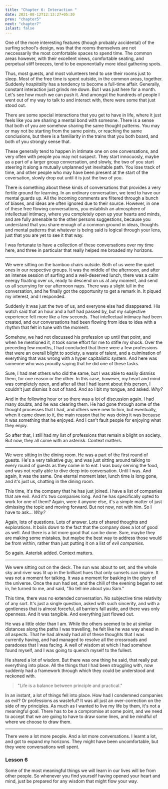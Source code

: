```yaml
---
title: "Chapter 6: Interaction "
date: 2021-08-12T12:13:27+05:30
prev: "chapter5"
next: "chapter7"
islast: false
---
```


One of the more interesting features (though probably accidental) of
the surfing school's design, was that the rooms
themselves are not neccessarily the most comfortable spaces to spend
time. The common areas however, with their excellent views, comfortable
seating, and perpetual stiff breezes, tend to be exponentially more ideal
gathering spots.

Thus, most guests, and most volunteers tend to use their rooms 
just to sleep. Most of the free time is spent outside, in the common
areas, together. Suddenly _hospitality_ has a tendency to become a
full-time affair.
Generally, constant interaction just grinds me down. But I was just here
for a month. Let's see how much we can push it.
And amongst the hundreds of people I went out of my way to talk
to and interact with, there were some that just stood out.

There are some special interactions that you get to have in life, where
it just feels like you are sharing a mental bond with someone. There is
a sense that both of you are somehow sharing the same thought patterns.
You may or may not be starting from the same points, or reaching the
same conclusions, but there is a familiarity in the trains that you both
board, and both of you strongly sense that.

These generally tend to happen in intimate one on one conversations, and
very often with people you may not suspect. They start innocuosly, maybe
as a part of a larger group conversation, and slowly, the two of you
start steering it along a mutually unplanned yet inevitable path. You
lose track of time, and other people who may have been present at the
start of the coversation, slowly drop out until it is just the two of you.

There is something about these kinds of conversations that provides a very
fertile ground for learning. In an ordinary conversation, we tend to
have our mental guards up. All the incoming comments are filtered
through a bunch of biases, and ideas are often ignored due to their
source. However, in one of these free flowing conversations, you
establish an atmosphere of intellectual intimacy, where you completely
open up your hearts and minds, and are fully amenable to the other
persons suggestions, because you understand that you share enough of a
common ground in ideas, thoughts and mental patterns that whatever is
being said is logical through your lens, just that you are yet to see it
that way.

I was fortunate to have a collection of these conversations over my time
here, and three in particular that really helped me broaded my horizons.

---

We were sitting on the bamboo chairs outside. Both of us were the quiet
ones in our respective groups. It was the middle of the afternoon, and
after an intense session of surfing and a well-deserved lunch, there was
a calm energy floating over us, ready to descend on us at any moment,
and send us all scurrying for our afternoon naps. There was a slight
lull in the conversation, and he finally got the opportunity to get a
remark in. It piqued my interest, and I responded.

Suddenly it was just the two of us, and everyone else had disappeared.
His watch said that an hour and a half had passed by, but my subjective
experience felt more like a few seconds. That intellectual intimacy had
been created, and our conversations had been flowing from idea to idea
with a rhythm that felt in tune with the moment.

Somehow, we had not discussed his profession up until that point, and
when he mentioned it, it took some effort for me to stifle my shock.
Over the preceding few months, I had concluded that there were a few
professions that were an overall blight to society, a waste of talent,
and a culmination of everything that was wrong with a hyper
capitalistic system. And here was someone who was proudly saying that he
did one of these tasks.

Sure, I had met others who did the same, but I was able to easily
dismiss them, for one reason or the other. In this case, however, my
heart and mind was completely open, and after all that I had learnt
about this person, I couldn't just dismiss it out of hand. And so I bit
my tongue, and asked. _Why?_

And in the following hour or so there was a lot of discussion again. I
had many doubts, and he was clearing them. He had gone through some of
the thought processes that I had, and others were new to him, but
eventually, when it came down to it, the main reason that he was doing
it was because it was something that he enjoyed. And I can't fault
people for enjoying what they enjoy.

So after that, I still had my list of professions that remain a blight
on society. But now, they all come with an asterisk. Context matters.

---

We were sitting in the dining room. He was a part of the first round of
guests. He's a very talkative guy, and was just sitting around talking to
every round of guests as they come in to eat. I was busy serving the
food, and was not really able to dive deep into conversation. Until I was.
And again, it was the same. One eternal moment later, lunch time is long
gone, and it's just us, chatting in the dining room.

This time, it's the company that he has just joined. I have a list of
companies that are evil. And it's two companies long. And he has
specifically opted to work for one of them? Again, were it anyone else,
it's a simple matter of just dimissing the topic and moving forward. But
not now, not with him. So I have to ask... _Why?_

Again, lots of questions. Lots of answer. Lots of shared thoughts and
explorations. It boils down to the fact that the company does a lot of
good as well. And there is a lot more good that can be done. Sure, maybe
they are making some mistakes, but maybe the best way to address those
would be from within, rather than just putting it on a list of _evil
companies_.

So again. Asterisk added. Context matters.

---

We were sitting out on the deck. The sun was about to set, and the whole
sky and river was lit up in the brilliant hues that only sunsets can inspire.
It was not a moment for talking. It was a moment for basking in the glory
of the universe. Once the sun had set, and the chill of the evening began
to set in, he turned to me, and said, "So tell me about you Sam."

This time, there was no extended conversation. No subjective time
relativity of any sort. It's just a single question, asked with such
sincerity, and with a gentleness that is almost forceful, all barriers
fall aside, and there was only openness. And it was tangible. And
everything just flowed out.

He was a little older than I am. While the others seemed to be at similar
distances along the paths I was travelling, he felt like he was way
ahead in all aspects. That he had already had all of these thoughts that
I was currently having, and had managed to resolve all the crossroads
and paradoxes that I was facing. A well of wisdom at which I had
somehow found myself, and I was going to quench myself to the fullest.

He shared a lot of wisdom. But there was
one thing he said, that really put everything into place. All the
things that I had been struggling with, now suddenly had a framework
through which they could be understood and reckoned with.

> "Life is a balance between principle and practical."

In an instant, a lot of things fell into place. How had I condemned companies
as evil? Or professions as wasteful? It was all just an over-correction
on the side of my principles. As much as I wanted to live my life by
them, it's not a meaningful goal. There has to be a compromise at some
point, and we need to accept that we are going to have to draw some lines, and
be mindful of where we choose to draw them.

---

There were a lot more people. And a lot more conversations. I learnt a
lot, and got to expand my horizons. They might have been uncomfortable,
but they were conversations well spent.

### Lesson 6
Some of the most meaningful things we will learn in our lives will be
from other people. So whenever you find yourself having opened your
heart and mind, just be prepared for any wisdom that might flow your
way.
